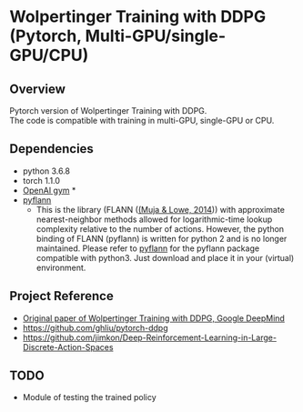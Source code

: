# Wolpertinger Training with DDPG (Pytorch, Multi-GPU/single-GPU/CPU)
## Overview
Pytorch version of Wolpertinger Training with DDPG. <br>
The code is compatible with training in multi-GPU, single-GPU or CPU. <br>

## Dependencies
* python 3.6.8
* torch 1.1.0
* [OpenAI gym](https://github.com/openai/gym)
  * 
* [pyflann](http://www.galaxysofts.com/new/pyflann-for-python-3x/)
  * This is the library (FLANN ([(Muja & Lowe, 2014](https://ieeexplore.ieee.org/abstract/document/6809191))) with approximate nearest-neighbor methods allowed for logarithmic-time lookup complexity relative to the number of actions. However, the python binding of FLANN (pyflann) is written for python 2 and is no longer maintained. Please refer to [pyflann](http://www.galaxysofts.com/new/pyflann-for-python-3x/) for the pyflann package compatible with python3. Just download and place it in your (virtual) environment.

## Project Reference
* [Original paper of Wolpertinger Training with DDPG, Google DeepMind](https://arxiv.org/abs/1512.07679)
* https://github.com/ghliu/pytorch-ddpg
* https://github.com/jimkon/Deep-Reinforcement-Learning-in-Large-Discrete-Action-Spaces

## TODO
* Module of testing the trained policy
